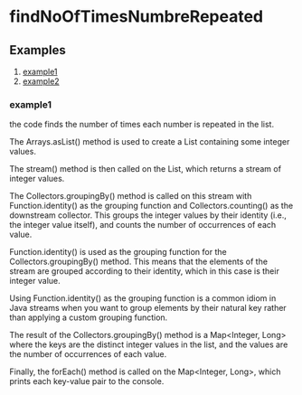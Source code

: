 # findNoOfTimesNumbreRepeated

## Examples
1. [example1](#example1)
2. [example2](#example2)
 
### example1
the code finds the number of times each number is repeated in the list.

The Arrays.asList() method is used to create a List<Integer> containing some integer values.

The stream() method is then called on the List<Integer>, which returns a stream of integer values.

The Collectors.groupingBy() method is called on this stream with Function.identity() as the grouping function and Collectors.counting() as the downstream collector. This groups the integer values by their identity (i.e., the integer value itself), and counts the number of occurrences of each value.

Function.identity() is used as the grouping function for the Collectors.groupingBy() method. This means that the elements of the stream are grouped according to their identity, which in this case is their integer value.

Using Function.identity() as the grouping function is a common idiom in Java streams when you want to group elements by their natural key rather than applying a custom grouping function.
  
  
The result of the Collectors.groupingBy() method is a Map<Integer, Long> where the keys are the distinct integer values in the list, and the values are the number of occurrences of each value.

Finally, the forEach() method is called on the Map<Integer, Long>, which prints each key-value pair to the console.
